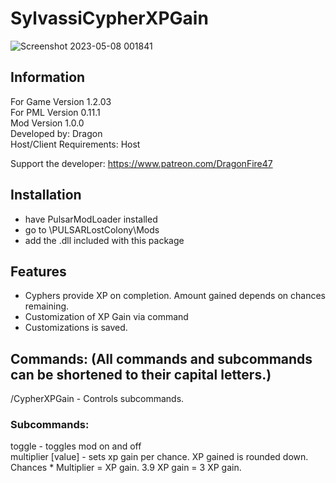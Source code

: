 # SylvassiCypherXPGain

![Screenshot 2023-05-08 001841](https://user-images.githubusercontent.com/46509577/236760471-5e3e9cc3-c76a-4db0-b7de-44827e7237eb.png)


## Information
For Game Version 1.2.03  
For PML Version 0.11.1  
Mod Version 1.0.0  
Developed by: Dragon  
Host/Client Requirements: Host

Support the developer: https://www.patreon.com/DragonFire47


## Installation 
- have PulsarModLoader installed  
- go to \PULSARLostColony\Mods  
- add the .dll included with this package

## Features
- Cyphers provide XP on completion. Amount gained depends on chances remaining.
- Customization of XP Gain via command
- Customizations is saved.

## Commands: (All commands and subcommands can be shortened to their capital letters.)  
/CypherXPGain - Controls subcommands.

### Subcommands:
toggle - toggles mod on and off  
multiplier [value] - sets xp gain per chance. XP gained is rounded down. Chances * Multiplier = XP gain. 3.9 XP gain = 3 XP gain.
